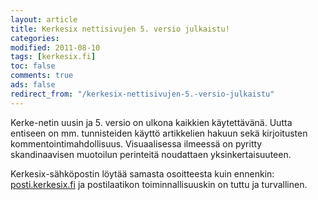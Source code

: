```yaml
--- 
layout: article 
title: Kerkesix nettisivujen 5. versio julkaistu! 
categories: 
modified: 2011-08-10 
tags: [kerkesix.fi]
toc: false 
comments: true 
ads: false 
redirect_from: "/kerkesix-nettisivujen-5.-versio-julkaistu" 
--- 
```


Kerke-netin uusin ja 5. versio on ulkona kaikkien käytettävänä. Uutta
entiseen on mm. tunnisteiden käyttö artikkelien hakuun sekä kirjoitusten
kommentointimahdollisuus. Visuaalisessa ilmeessä on pyritty
skandinaavisen muotoilun perinteitä noudattaen yksinkertaisuuteen.

Kerkesix-sähköpostin löytää samasta osoitteesta kuin ennenkin:
[posti.kerkesix.fi](http://posti.kerkesix.fi) ja postilaatikon
toiminnallisuuskin on tuttu ja turvallinen.

